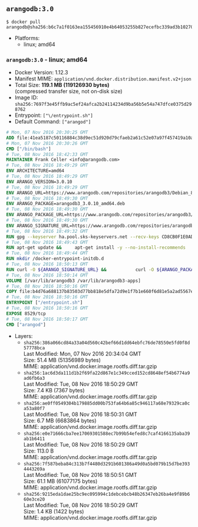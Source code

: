 ## `arangodb:3.0`

```console
$ docker pull arangodb@sha256:b6c7a1f0163ea155456910e4b64053255b827ecefbc339ad3b1027077d081954
```

-	Platforms:
	-	linux; amd64

### `arangodb:3.0` - linux; amd64

-	Docker Version: 1.12.3
-	Manifest MIME: `application/vnd.docker.distribution.manifest.v2+json`
-	Total Size: **119.1 MB (119126930 bytes)**  
	(compressed transfer size, not on-disk size)
-	Image ID: `sha256:7697f3e45ffb9ac5ef24afca2b24114234d9ba56b5e54a747dfce0375d298762`
-	Entrypoint: `["\/entrypoint.sh"]`
-	Default Command: `["arangod"]`

```dockerfile
# Mon, 07 Nov 2016 20:30:25 GMT
ADD file:41ea5187c50116884c38d9ec51d920d79cfaeb2a61c52e07a97f457419a10a4f in / 
# Mon, 07 Nov 2016 20:30:26 GMT
CMD ["/bin/bash"]
# Tue, 08 Nov 2016 18:42:33 GMT
MAINTAINER Frank Celler <info@arangodb.com>
# Tue, 08 Nov 2016 18:49:29 GMT
ENV ARCHITECTURE=amd64
# Tue, 08 Nov 2016 18:49:29 GMT
ENV ARANGO_VERSION=3.0.10
# Tue, 08 Nov 2016 18:49:29 GMT
ENV ARANGO_URL=https://www.arangodb.com/repositories/arangodb3/Debian_8.0
# Tue, 08 Nov 2016 18:49:30 GMT
ENV ARANGO_PACKAGE=arangodb3_3.0.10_amd64.deb
# Tue, 08 Nov 2016 18:49:30 GMT
ENV ARANGO_PACKAGE_URL=https://www.arangodb.com/repositories/arangodb3/Debian_8.0/amd64/arangodb3_3.0.10_amd64.deb
# Tue, 08 Nov 2016 18:49:30 GMT
ENV ARANGO_SIGNATURE_URL=https://www.arangodb.com/repositories/arangodb3/Debian_8.0/amd64/arangodb3_3.0.10_amd64.deb.asc
# Tue, 08 Nov 2016 18:49:32 GMT
RUN gpg --keyserver ha.pool.sks-keyservers.net --recv-keys CD8CB0F1E0AD5B52E93F41E7EA93F5E56E751E9B
# Tue, 08 Nov 2016 18:49:43 GMT
RUN apt-get update &&     apt-get install -y --no-install-recommends         libjemalloc1 	libsnappy1         ca-certificates         pwgen         curl     &&     rm -rf /var/lib/apt/lists/*
# Tue, 08 Nov 2016 18:49:44 GMT
RUN mkdir /docker-entrypoint-initdb.d
# Tue, 08 Nov 2016 18:50:13 GMT
RUN curl -O ${ARANGO_SIGNATURE_URL} &&           curl -O ${ARANGO_PACKAGE_URL} &&             gpg --verify ${ARANGO_PACKAGE}.asc &&     (echo arangodb3 arangodb3/password password test | debconf-set-selections) &&     (echo arangodb3 arangodb3/password_again password test | debconf-set-selections) &&     DEBIAN_FRONTEND="noninteractive" dpkg -i ${ARANGO_PACKAGE} &&     rm -rf /var/lib/arangodb3/* &&     sed -ri         -e 's!127\.0\.0\.1!0.0.0.0!g'         -e 's!^(file\s*=).*!\1 -!'         -e 's!^#\s*uid\s*=.*!uid = arangodb!'         -e 's!^#\s*gid\s*=.*!gid = arangodb!'         /etc/arangodb3/arangod.conf     &&     DEBIAN_FRONTEND="noninteractive" apt-get purge -y --auto-remove ca-certificates &&     rm -f ${ARANGO_PACKAGE}*
# Tue, 08 Nov 2016 18:50:14 GMT
VOLUME [/var/lib/arangodb3 /var/lib/arangodb3-apps]
# Tue, 08 Nov 2016 18:50:16 GMT
COPY file:b4d76a688137b83503d77bb818e5dfa72d9e1f7b1e660f6d81e5a2ad5567e562 in /entrypoint.sh 
# Tue, 08 Nov 2016 18:50:16 GMT
ENTRYPOINT ["/entrypoint.sh"]
# Tue, 08 Nov 2016 18:50:16 GMT
EXPOSE 8529/tcp
# Tue, 08 Nov 2016 18:50:17 GMT
CMD ["arangod"]
```

-	Layers:
	-	`sha256:386a066cd84a33a04d560c42bef66d1dd64ebfc76de78550e5fd0f8d57778bca`  
		Last Modified: Mon, 07 Nov 2016 20:34:04 GMT  
		Size: 51.4 MB (51356989 bytes)  
		MIME: application/vnd.docker.image.rootfs.diff.tar.gzip
	-	`sha256:1ac6d3da111d1b2f69fa22d867e1c349cced152cd8648ef54b6774a9ad6fb6a3`  
		Last Modified: Tue, 08 Nov 2016 18:50:29 GMT  
		Size: 7.4 KB (7367 bytes)  
		MIME: application/vnd.docker.image.rootfs.diff.tar.gzip
	-	`sha256:ae0ff0549304b179885dd00b753fa64b6a85c946117a68e79329ca0ca53a80f7`  
		Last Modified: Tue, 08 Nov 2016 18:50:31 GMT  
		Size: 6.7 MB (6683864 bytes)  
		MIME: application/vnd.docker.image.rootfs.diff.tar.gzip
	-	`sha256:e0e71666cba7ee17069301588ec7b99b54efed8c7caf4166135aba39ab1b6411`  
		Last Modified: Tue, 08 Nov 2016 18:50:29 GMT  
		Size: 113.0 B  
		MIME: application/vnd.docker.image.rootfs.diff.tar.gzip
	-	`sha256:7f587beba84c313b7f4480d3291b601386a49d0a5bd079b15d7be3934443269a`  
		Last Modified: Tue, 08 Nov 2016 18:50:51 GMT  
		Size: 61.1 MB (61077175 bytes)  
		MIME: application/vnd.docker.image.rootfs.diff.tar.gzip
	-	`sha256:9215eda1dae25bc9ec095994c1debcebcb48b26347eb26ba4e9f89b660e3ce20`  
		Last Modified: Tue, 08 Nov 2016 18:50:29 GMT  
		Size: 1.4 KB (1422 bytes)  
		MIME: application/vnd.docker.image.rootfs.diff.tar.gzip
